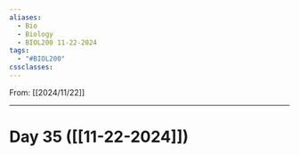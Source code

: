 ```yaml
---
aliases:
  - Bio
  - Biology
  - BIOL200 11-22-2024
tags:
  - "#BIOL200"
cssclasses:
---
```

From: [[2024/11/22]]

------
# Day 35 ([[11-22-2024]])



